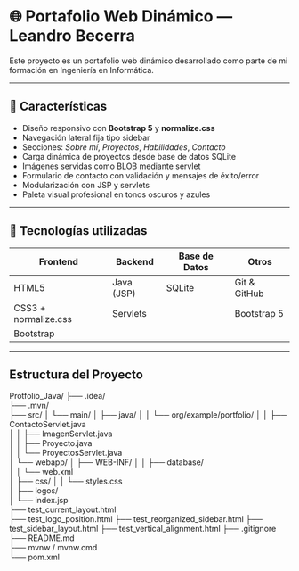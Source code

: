# 🌐 Portafolio Web Dinámico — Leandro Becerra

Este proyecto es un portafolio web dinámico desarrollado como parte de mi formación en Ingeniería en Informática.

---

## 🚀 Características

- Diseño responsivo con **Bootstrap 5** y **normalize.css**
- Navegación lateral fija tipo sidebar
- Secciones: *Sobre mí*, *Proyectos*, *Habilidades*, *Contacto*
- Carga dinámica de proyectos desde base de datos SQLite
- Imágenes servidas como BLOB mediante servlet
- Formulario de contacto con validación y mensajes de éxito/error
- Modularización con JSP y servlets
- Paleta visual profesional en tonos oscuros y azules

---

## 🧰 Tecnologías utilizadas

| Frontend              | Backend         | Base de Datos | Otros         |
|-----------------------|-----------------|---------------|---------------|
| HTML5                 | Java (JSP)      | SQLite        | Git & GitHub  |
| CSS3 + normalize.css  | Servlets        |               | Bootstrap 5   |
| Bootstrap             |                 |               |               |

---

## Estructura del Proyecto

Protfolio_Java/
├── .idea/                    
├── .mvn/                    
├── src/
│   └── main/
│       ├── java/
│       │   └── org/example/portfolio/
│       │       ├── ContactoServlet.java     
│       │       ├── ImagenServlet.java      
│       │       ├── Proyecto.java           
│       │       └── ProyectosServlet.java   
│       └── webapp/
│           ├── WEB-INF/
│           │   ├── database/               
│           │   └── web.xml                  
│           ├── css/
│           │   └── styles.css               
│           ├── logos/                        
│           └── index.jsp                   
├── test_current_layout.html                
├── test_logo_position.html
├── test_reorganized_sidebar.html
├── test_sidebar_layout.html
├── test_vertical_alignment.html
├── .gitignore                                
├── README.md                                
├── mvnw / mvnw.cmd                          
└── pom.xml                                




